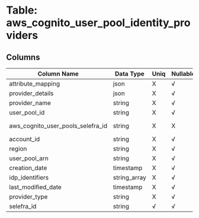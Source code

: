 # Table: aws_cognito_user_pool_identity_providers

## Columns 

|  Column Name   |  Data Type  | Uniq | Nullable | Description | 
|  ----  | ----  | ----  | ----  | ---- | 
| attribute_mapping | json | X | √ |  | 
| provider_details | json | X | √ |  | 
| provider_name | string | X | √ |  | 
| user_pool_id | string | X | √ |  | 
| aws_cognito_user_pools_selefra_id | string | X | X | fk to aws_cognito_user_pools.selefra_id | 
| account_id | string | X | √ |  | 
| region | string | X | √ |  | 
| user_pool_arn | string | X | √ |  | 
| creation_date | timestamp | X | √ |  | 
| idp_identifiers | string_array | X | √ |  | 
| last_modified_date | timestamp | X | √ |  | 
| provider_type | string | X | √ |  | 
| selefra_id | string | √ | √ | random id | 


